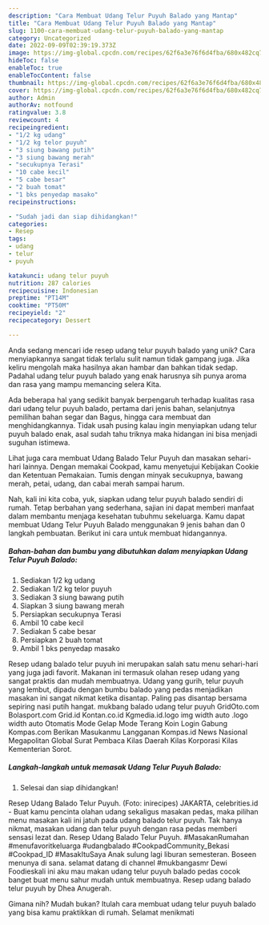 ```yaml
---
description: "Cara Membuat Udang Telur Puyuh Balado yang Mantap"
title: "Cara Membuat Udang Telur Puyuh Balado yang Mantap"
slug: 1100-cara-membuat-udang-telur-puyuh-balado-yang-mantap
category: Uncategorized
date: 2022-09-09T02:39:19.373Z
image: https://img-global.cpcdn.com/recipes/62f6a3e76f6d4fba/680x482cq70/udang-telur-puyuh-balado-foto-resep-utama.jpg
hideToc: false
enableToc: true
enableTocContent: false
thumbnail: https://img-global.cpcdn.com/recipes/62f6a3e76f6d4fba/680x482cq70/udang-telur-puyuh-balado-foto-resep-utama.jpg
cover: https://img-global.cpcdn.com/recipes/62f6a3e76f6d4fba/680x482cq70/udang-telur-puyuh-balado-foto-resep-utama.jpg
author: Admin
authorAv: notfound
ratingvalue: 3.8
reviewcount: 4
recipeingredient:
- "1/2 kg udang"
- "1/2 kg telor puyuh"
- "3 siung bawang putih"
- "3 siung bawang merah"
- "secukupnya Terasi"
- "10 cabe kecil"
- "5 cabe besar"
- "2 buah tomat"
- "1 bks penyedap masako"
recipeinstructions:

- "Sudah jadi dan siap dihidangkan!"
categories:
- Resep
tags:
- udang
- telur
- puyuh

katakunci: udang telur puyuh 
nutrition: 287 calories
recipecuisine: Indonesian
preptime: "PT14M"
cooktime: "PT50M"
recipeyield: "2"
recipecategory: Dessert

---
```





Anda sedang mencari ide resep udang telur puyuh balado yang unik? Cara menyiapkannya sangat tidak terlalu sulit namun tidak gampang juga. Jika keliru mengolah maka hasilnya akan hambar dan bahkan tidak sedap. Padahal udang telur puyuh balado yang enak harusnya sih punya aroma dan rasa yang mampu memancing selera Kita.





Ada beberapa hal yang sedikit banyak berpengaruh terhadap kualitas rasa dari udang telur puyuh balado, pertama dari jenis bahan, selanjutnya pemilihan bahan segar dan Bagus, hingga cara membuat dan menghidangkannya. Tidak usah pusing kalau ingin menyiapkan udang telur puyuh balado enak,      asal sudah tahu triknya maka hidangan ini bisa menjadi suguhan istimewa.














Lihat juga cara membuat Udang Balado Telur Puyuh dan masakan sehari-hari lainnya. Dengan memakai Cookpad, kamu menyetujui Kebijakan Cookie dan Ketentuan Pemakaian. Tumis dengan minyak secukupnya, bawang merah, petai, udang, dan cabai merah sampai harum.






Nah, kali ini kita coba, yuk, siapkan udang telur puyuh balado sendiri di rumah. Tetap berbahan yang sederhana, sajian ini dapat memberi manfaat dalam membantu menjaga kesehatan tubuhmu sekeluarga. Kamu dapat membuat Udang Telur Puyuh Balado menggunakan 9 jenis bahan dan 0 langkah pembuatan. Berikut ini cara untuk membuat hidangannya.

<!--inarticleads1-->

##### Bahan-bahan dan bumbu yang dibutuhkan dalam menyiapkan Udang Telur Puyuh Balado:

1. Sediakan 1/2 kg udang
1. Sediakan 1/2 kg telor puyuh
1. Sediakan 3 siung bawang putih
1. Siapkan 3 siung bawang merah
1. Persiapkan secukupnya Terasi
1. Ambil 10 cabe kecil
1. Sediakan 5 cabe besar
1. Persiapkan 2 buah tomat
1. Ambil 1 bks penyedap masako


Resep udang balado telur puyuh ini merupakan salah satu menu sehari-hari yang juga jadi favorit. Makanan ini termasuk olahan resep udang yang sangat praktis dan mudah membuatnya. Udang yang gurih, telur puyuh yang lembut, dipadu dengan bumbu balado yang pedas menjadikan masakan ini sangat nikmat ketika disantap. Paling pas disantap bersama sepiring nasi putih hangat. mukbang balado udang telur puyuh GridOto.com Bolasport.com Grid.id Kontan.co.id Kgmedia.id.logo img width auto .logo width auto Otomatis Mode Gelap Mode Terang Koin Login Gabung Kompas.com Berikan Masukanmu Langganan Kompas.id News Nasional Megapolitan Global Surat Pembaca Kilas Daerah Kilas Korporasi Kilas Kementerian Sorot. 

<!--inarticleads2-->

##### Langkah-langkah untuk memasak Udang Telur Puyuh Balado:


1. Selesai dan siap dihidangkan!

Resep Udang Balado Telur Puyuh. (Foto: inirecipes) JAKARTA, celebrities.id - Buat kamu pencinta olahan udang sekaligus masakan pedas, maka pilihan menu masakan kali ini jatuh pada udang balado telur puyuh. Tak hanya nikmat, masakan udang dan telur puyuh dengan rasa pedas memberi sensasi lezat dan. Resep Udang Balado Telur Puyuh. #MasakanRumahan #menufavoritkeluarga #udangbalado #CookpadCommunity_Bekasi #Cookpad_ID #MasakItuSaya Anak sulung lagi liburan semesteran. Boseen menunya di sana. selamat datang di channel #mukbangasmr Dewi Foodieskali ini aku mau makan udang telur puyuh balado pedas cocok banget buat menu sahur mudah untuk membuatnya. Resep udang balado telur puyuh by Dhea Anugerah. 

Gimana nih? Mudah bukan? Itulah cara membuat udang telur puyuh balado yang bisa kamu praktikkan di rumah. Selamat menikmati
